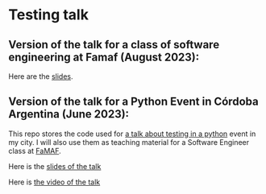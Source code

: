 # Testing talk

## Version of the talk for a class of software engineering at Famaf (August 2023):

Here are the [slides](https://docs.google.com/presentation/d/1oCjRJ4LLSHKKOrSS4IokoVvO-1m23chiaZIuaTCbESA/edit?usp=sharing).


## Version of the talk for a Python Event in Córdoba Argentina (June 2023):

This repo stores the code used for [a talk about testing in a python](https://www.meetup.com/es-ES/buenos-aires-python-meetup/events/293425518/) event in my city. I will also use them as teaching material for a Software Engineer class at [FaMAF](https://www.famaf.unc.edu.ar/).

Here is the [slides of the talk](https://docs.google.com/presentation/d/1DeXQj5orCryapAgO2kH1A8D6Dzx-KBmhQz648t6ww64/edit?usp=sharing)

Here is [the video of the talk](https://www.youtube.com/watch?v=AvObydZQ12k&ab_channel=PyAr-PythonArgentina)
